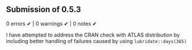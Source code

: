 ## Submission of 0.5.3

0 errors ✔ | 0 warnings ✔ | 0 notes ✔

I have attempted to address the CRAN check with ATLAS distribution by
including better handling of failures caused by using `lubridate::days(365)`
